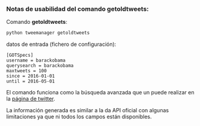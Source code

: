 ### Notas de usabilidad del comando **getoldtweets**:


Comando **getoldtweets**:

```bash
python tweemanager getoldtweets
```

datos de entrada (fichero de configuración):


```
[GOTSpecs]
username = barackobama
querysearch = barackobama
maxtweets = 100
since = 2016-01-01
until = 2016-05-01
```

El comando funciona como la búsqueda avanzada que un puede realizar en la [página de twitter](https://twitter.com/search-advanced).

La información generada es similar a la da API oficial con algunas limitaciones ya que ni todos los campos están disponibles.


